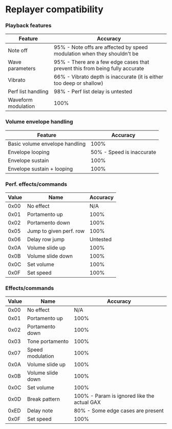 # Replayer compatibility

### Playback features
|Feature                         |Accuracy                                                                           |
|--------------------------------|-----------------------------------------------------------------------------------|
|Note off                        |95% - Note offs are affected by speed modulation when they shouldn't be            |
|Wave parameters                 |95% - There are a few edge cases that prevent this from being fully accurate       |
|Vibrato                         |66% - Vibrato depth is inaccurate (it is either too deep or shallow)               |
|Perf list handling              |98% - Perf list delay is untested                                                  |
|Waveform modulation             |100%                                                                               |


### Volume envelope handling
|Feature                         |Accuracy                                                    |
|--------------------------------|------------------------------------------------------------|
|Basic volume envelope handling  |100%                                                        |
|Envelope looping                |50%  - Speed is inaccurate                                  |
|Envelope sustain                |100%                                                        |
|Envelope sustain + looping      |100%                                                        |


### Perf. effects/commands

|Value    |Name                            |Accuracy                                 |
|---------|--------------------------------|-----------------------------------------|
|0x00     |No effect                       |N/A                                      |
|0x01     |Portamento up                   |100%                                     |
|0x02     |Portamento down                 |100%                                     |
|0x05     |Jump to given perf. row         |100%                                     |
|0x06     |Delay row jump                  |Untested                                 |
|0x0A     |Volume slide up                 |100%                                     |
|0x0B     |Volume slide down               |100%                                     |
|0x0C     |Set volume                      |100%                                     |
|0x0F     |Set speed                       |100%                                     |

### Effects/commands

|Value    |Name                            |Accuracy                                            |
|---------|--------------------------------|----------------------------------------------------|
|0x00     |No effect                       |N/A                                                 |
|0x01     |Portamento up                   |100%                                                |
|0x02     |Portamento down                 |100%                                                |
|0x03     |Tone portamento                 |100%                                                |
|0x07     |Speed modulation                |100%                                                |
|0x0A     |Volume slide up                 |100%                                                |
|0x0B     |Volume slide down               |100%                                                |
|0x0C     |Set volume                      |100%                                                |
|0x0D     |Break pattern                   |100% - Param is ignored like the actual GAX         |
|0xED     |Delay note                      |80%  - Some edge cases are present                  |
|0x0F     |Set speed                       |100%                                                |
